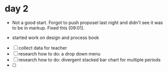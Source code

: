# day 2

- Not a good start. Forgot to push proposel last night and didn't see it was to be in markup. Fixed this [09:01].

- started work on design and process book

- [ ] collect data for teacher
- [ ] research how to do: a drop down menu
- [ ] research how to do: divergent stacked bar chart for multiple periods
- [ ] 